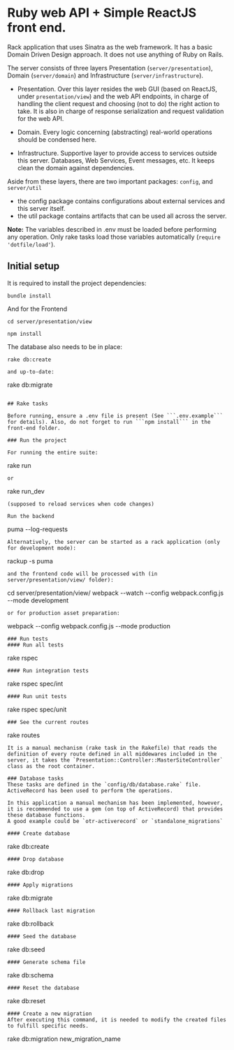 # Ruby web API + Simple ReactJS front end.

Rack application that uses Sinatra as the web framework. It has a basic Domain Driven Design approach. 
It does not use anything of Ruby on Rails.

The server consists of three layers Presentation (`server/presentation`), Domain (`server/domain`) and Infrastructure (`server/infrastructure`).

* Presentation.  Over this layer resides the web GUI (based on ReactJS, under `presentation/view`) and the web API endpoints, in charge of handling the client request and choosing (not to do) the right action to take. 
It is also in charge of response serialization and request validation for the web API.

* Domain. Every logic concerning (abstracting) real-world operations should be condensed here.

* Infrastructure. Supportive layer to provide access to services outside this server. Databases, Web Services, Event messages, etc. It keeps clean the domain against dependencies.

Aside from these layers, there are two important packages: `config`, and `server/util`

* the config package contains configurations about external services and this server itself.
* the util package contains artifacts that can be used all across the server.

**Note:** The variables described in .env must be loaded before performing any operation. Only rake tasks load those variables automatically (`require 'dotfile/load'`).

## Initial setup

It is required to install the project dependencies:

```
bundle install
```
And for the Frontend
```
cd server/presentation/view
```
```
npm install
```

The database also needs to be in place:
```
rake db:create
```
```
and up-to-date:
```
rake db:migrate
```

## Rake tasks

Before running, ensure a .env file is present (See ```.env.example``` for details). Also, do not forget to run ```npm install``` in the front-end folder.

### Run the project

For running the entire suite:
```
rake run
```
or
```
rake run_dev
```
(supposed to reload services when code changes)

Run the backend
```
puma --log-requests
```
Alternatively, the server can be started as a rack application (only for development mode):
```
rackup -s puma
```
and the frontend code will be processed with (in server/presentation/view/ folder):
```
cd server/presentation/view/
webpack --watch --config webpack.config.js --mode development
```
or for production asset preparation:
```
webpack --config webpack.config.js --mode production
```
### Run tests
#### Run all tests
```
rake rspec
```
#### Run integration tests
```
rake rspec spec/int
```
#### Run unit tests
```
rake rspec spec/unit
```
### See the current routes
```
rake routes
```
It is a manual mechanism (rake task in the Rakefile) that reads the definition of every route defined in all middewares included in the server, it takes the `Presentation::Controller::MasterSiteController` class as the root container.

### Database tasks
These tasks are defined in the `config/db/database.rake` file. ActiveRecord has been used to perform the operations. 

In this application a manual mechanism has been implemented, however, it is recommended to use a gem (on top of ActiveRecord) that provides these database functions.
A good example could be `otr-activerecord` or `standalone_migrations`

#### Create database
```
rake db:create
```
#### Drop database
```
rake db:drop
```
#### Apply migrations
```
rake db:migrate
```
#### Rollback last migration
```
rake db:rollback
```
#### Seed the database
```
rake db:seed
```
#### Generate schema file
```
rake db:schema
```
#### Reset the database
```
rake db:reset
```
#### Create a new migration
After executing this command, it is needed to modify the created files to fulfill specific needs.
```
rake db:migration new_migration_name
```
